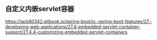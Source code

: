## 自定义内嵌servlet容器

https://jack80342.gitbook.io/spring-boot/iv.-spring-boot-features/27.-developing-web-applications/27.4-embedded-servlet-container-support/27.4.4-customizing-embedded-servlet-containers